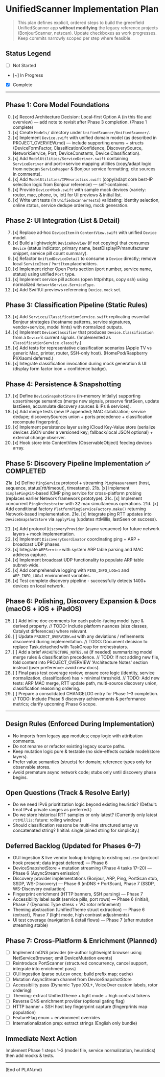 # UnifiedScanner Implementation Plan

> This plan defines explicit, ordered steps to build the greenfield UnifiedScanner app **without modifying** the legacy reference projects (BonjourScanner, netscan). Update checkboxes as work progresses. Keep commits narrowly scoped per step where feasible.

## Status Legend
- [ ] Not Started
- [~] In Progress
- [x] Complete

---
## Phase 1: Core Model Foundations
0. [x] Record Architecture Decision: Local-first Option A (in this file and overview) — add note to revisit after Phase 3 completion. (Phase 1 complete)
1. [x] Create `Models/` directory under `UnifiedScanner/UnifiedScanner/`.
2. [x] Implement `Device.swift` with unified domain model (as described in PROJECT_OVERVIEW.md) — include supporting enums + structs (DeviceFormFactor, ClassificationConfidence, DiscoverySource, NetworkService, Port, DeviceConstants, Device.Classification).
3. [x] Add `ModelUtilities/ServiceDeriver.swift` containing `ServiceDeriver` and port→service mapping utilities (copy/adapt logic from netscan `ServiceMapper` & Bonjour service formatting; cite sources in comments).
4. [x] Add `ModelUtilities/IPHeuristics.swift` (copy/adapt core best-IP selection logic from Bonjour reference) — self‑contained.
5. [x] Provide `Device+Mock.swift` with sample mock devices (variety: router, mac, phone, tv, iot) for UI previews & initial list.
6. [x] Write unit tests (in `UnifiedScannerTests`) validating: identity selection, online status, service dedupe ordering, mock generation.

## Phase 2: UI Integration (List & Detail)
7. [x] Replace ad‑hoc `DeviceItem` in `ContentView.swift` with unified `Device` model.
8. [x] Build a lightweight `DeviceRowView` (if not copying) that consumes `Device` (status indicator, primary name, bestDisplayIP/manufacturer snippet, service pill count summary).
9. [x] Refactor `UnifiedDeviceDetail` to consume a `Device` directly; remove local `ServiceItem` / `PortItem` placeholders.
10. [x] Implement richer Open Ports section (port number, service name, status) using unified `Port` type.
11. [x] Implement service pill actions (open http/https, copy ssh) using normalized `NetworkService.ServiceType`.
12. [x] Add SwiftUI previews referencing `Device.mock` set.

## Phase 3: Classification Pipeline (Static Rules)
13. [x] Add `Services/ClassificationService.swift` replicating essential Bonjour strategies (hostname patterns, service signatures, vendor+service, model hints) with normalized outputs.
14. [x] Implement `DeviceClassifier` that produces `Device.Classification` from a `Device`’s current signals. (Implemented as `ClassificationService.classify`.)
15. [x] Add tests for representative classification scenarios (Apple TV vs generic Mac, printer, router, SSH-only host). (HomePod/Raspberry Pi/Xiaomi deferred.)
16. [x] Integrate classification invocation during mock generation & UI (display form factor icon + confidence badge).

## Phase 4: Persistence & Snapshotting
17. [x] Define `DeviceSnapshotStore` (in-memory initially) supporting upsert/merge semantics (merge new signals, preserve firstSeen, update lastSeen, accumulate discovery sources & IPs & services).
18. [x] Add merge tests (new IP appended; MAC stabilization; service dedupe; discoverySources union + ports precedence + classification recompute fingerprint).
19. [x] Implement persistence layer using iCloud Key-Value store (serialize devices JSON under a versioned key; fallback/local JSON optional) + external change observer.
20. [x] Hook store into ContentView (ObservableObject) feeding devices array.

## Phase 5: Discovery Pipeline Implementation ✅ COMPLETED
21a. [x] Define `PingService` protocol + streaming `PingMeasurement` (host, sequence, status[rtt/timeout], timestamp).
21b. [x] Implement `SimplePingKit`-based ICMP ping service for cross-platform probing (replaces earlier Network framework prototype).
21c. [x] Implement concurrent `PingOrchestrator` with 32 max simultaneous operations.
21d. [x] Add conditional factory `PlatformPingServiceFactory.make()` returning Network-based implementation.
21e. [x] Integrate ping RTT updates into `DeviceSnapshotStore` via `applyPing` (updates rttMillis, lastSeen on success).

21. [x] Add protocol `DiscoveryProvider` (async sequence) for future network layers + mock implementation.
22. [x] Implement `DiscoveryCoordinator` coordinating ping + ARP + broadcast UDP phases.
23. [x] Integrate `ARPService` with system ARP table parsing and MAC address capture.
24. [x] Implement broadcast UDP functionality to populate ARP table subnet-wide.
25. [x] Add comprehensive logging with `PING_INFO_LOG=1` and `ARP_INFO_LOG=1` environment variables.
26. [x] Test complete discovery pipeline - successfully detects 1400+ devices on local network.

## Phase 6: Polishing, Discovery Expansion & Docs (macOS + iOS + iPadOS)
25. [ ] Add inline doc comments for each public-facing model type & derived property. // TODO: Include platform nuances (size classes, Catalyst differences) where relevant.
26. [ ] Update `PROJECT_OVERVIEW.md` with any deviations / refinements discovered during implementation. // TODO: Document decision to replace Task.detached with TaskGroup for orchestrators.
27. [ ] Add a brief `ARCHITECTURE_NOTES.md` (if needed) summarizing model merge rules & classification precedence. // TODO: If not adding new file, fold content into PROJECT_OVERVIEW 'Architecture Notes' section instead (user preference: avoid new docs).
28. [ ] Final pass test coverage review; ensure core logic (identity, service normalization, classification) has > minimal threshold. // TODO: Add new tests: ARP MAC merge, RTT update path, multi-source discovery union, classification reasoning ordering.
29. [ ] Prepare a consolidated CHANGELOG entry for Phase 1–3 completion. // TODO: Include Phase 5 discovery achievements & performance metrics; clarify upcoming Phase 6 scope.

---
## Design Rules (Enforced During Implementation)
- No imports from legacy app modules; copy logic with attribution comments.
- Do not rename or refactor existing legacy source paths.
- Keep mutation logic pure & testable (no side-effects outside model/store layers).
- Prefer value semantics (structs) for domain; reference types only for observable stores.
- Avoid premature async network code; stubs only until discovery phase begins.

## Open Questions (Track & Resolve Early)
- Do we need IPv6 prioritization logic beyond existing heuristic? (Default: treat IPv4 private ranges as preferred.)
- Do we store historical RTT samples or only latest? (Currently only latest `rttMillis`; future: rolling window.)
- Should classification reasons be multi-line structured array vs concatenated string? (Initial: single joined string for simplicity.)

## Deferred Backlog (Updated for Phases 6–7)
- OUI ingestion & live vendor lookup bridging to existing `oui.csv` (protocol hook present; data ingest deferred) — Phase 6
- DeviceSnapshotStore + mutation streaming (Phase 4 tasks 17–20) — Phase 6 (AsyncStream emission)
- Discovery provider implementations (Bonjour, ARP, Ping, PortScan stub, SSDP, WS-Discovery) — Phase 6 (mDNS + PortScan), Phase 7 (SSDP, WS-Discovery evaluation)
- Fingerprint enrichment (HTTP banners, SSH parsing) — Phase 7
- Accessibility label audit (service pills, port rows) — Phase 6 (initial), Phase 7 (Dynamic Type stress + VO rotor refinement)
- Theming abstraction (UnifiedTheme struct extraction) — Phase 6 (extract), Phase 7 (light mode, high contrast adjustments)
- UI test coverage (navigation & detail flows) — Phase 7 (after mutation streaming stable)

## Phase 7: Cross-Platform & Enrichment (Planned)
- [ ] Implement mDNS provider (re-author lightweight browser using NetServiceBrowser; emit DeviceMutation events)
- [ ] Reintroduce PortScanner (structured concurrency, cancel support, integrate into enrichment pass)
- [ ] OUI ingestion (parse oui.csv once; build prefix map; cache)
- [ ] Mutation AsyncStream channel from DeviceSnapshotStore
- [ ] Accessibility pass (Dynamic Type XXL+, VoiceOver custom labels, rotor ordering)
- [ ] Theming: extract UnifiedTheme + light mode + high contrast tokens
- [ ] Reverse DNS enrichment provider (optional gating flag)
- [ ] HTTP banner + SSH host key fingerprint capture (fingerprints map population)
- [ ] FeatureFlag enum + environment overrides
- [ ] Internationalization prep: extract strings (English only bundle)

## Immediate Next Action
Implement Phase 1 steps 1–3 (model file, service normalization, heuristics) then add mocks & tests.

---
(End of PLAN.md)

